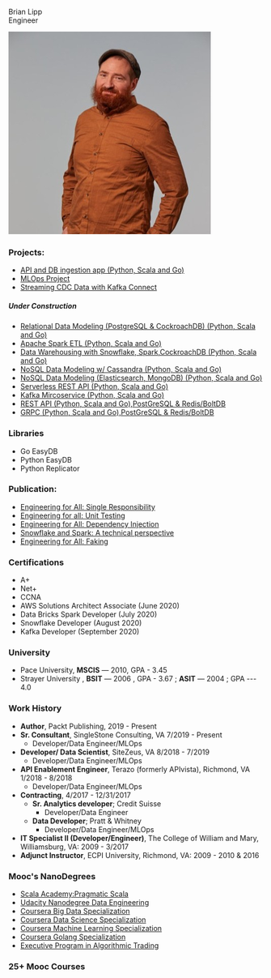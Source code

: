 Brian Lipp   
Engineer

![Me](headshot_small.jpeg)

### Projects:

* [API and DB ingestion app (Python, Scala and Go)](https://github.com/bclipp/api_db_ingestion) 
* [MLOps Project](https://github.com/bclipp/mlpipeline_jenkins)  
* [Streaming CDC Data with Kafka Connect](https://github.com/bclipp/streaming_data_postgresql)
    
##### Under Construction  
* [Relational Data Modeling (PostgreSQL & CockroachDB) (Python, Scala and Go)](https://github.com/bclipp/relational_data_modeling)
* [Apache Spark ETL (Python, Scala and Go)](https://github.com/bclipp/spark_etl)  
* [Data Warehousing with Snowflake, Spark,CockroachDB (Python, Scala and Go)](https://github.com/bclipp/datawarehouse)  
* [NoSQL Data Modeling w/ Cassandra (Python, Scala and Go)](https://github.com/bclipp/cassandra_modeling)
* [NoSQL Data Modeling (Elasticsearch, MongoDB) (Python, Scala and Go)](https://github.com/bclipp/nosql_data_modeling)
* [Serverless REST API (Python, Scala and Go)](https://github.com/bclipp/serverless_rest)
* [Kafka Mircoservice (Python, Scala and Go)](https://github.com/bclipp/kafka_microservice)
* [REST API (Python, Scala and Go),PostGreSQL & Redis/BoltDB ](https://github.com/bclipp/rest_grocery)  
* [GRPC (Python, Scala and Go),PostGreSQL & Redis/BoltDB](https://github.com/bclipp/grpc_app)  

### Libraries
* Go EasyDB
* Python EasyDB
* Python Replicator

### Publication:


 * [Engineering for All: Single Responsibility](https://link.medium.com/dHEeBp2mf4)
 * [Engineering for all: Unit Testing](https://link.medium.com/iaMqhEwkd4)
 * [Engineering for All: Dependency Injection](https://link.medium.com/VlcbYxl6g6)   
 * [Snowflake and Spark: A technical perspective](https://link.medium.com/FbRABls6g6)  
 * [Engineering for All: Faking](https://link.medium.com/elkgGsv6g6)

 ### Certifications

 * A+
 * Net+
 * CCNA
 * AWS Solutions Architect Associate (June 2020)
 * Data Bricks Spark Developer (July 2020)
 * Snowflake Developer (August 2020)
 * Kafka Developer (September 2020)

 ### University

* Pace University, **MSCIS** — 2010, GPA - 3.45  
* Strayer University , **BSIT** — 2006 , GPA - 3.67 ; **ASIT** — 2004 ; GPA --- 4.0

### Work History
* **Author**, Packt Publishing, 2019 - Present
* **Sr. Consultant**, SingleStone Consulting, VA 7/2019 - Present
    * Developer/Data Engineer/MLOps
* **Developer/ Data Scientist**, SiteZeus, VA 8/2018 - 7/2019
    * Developer/Data Engineer/MLOps
* **API Enablement Engineer**, Terazo  (formerly APIvista), Richmond, VA 1/2018 - 8/2018
   * Developer/Data Engineer/MLOps
* **Contracting**, 4/2017 - 12/31/2017
  * **Sr. Analytics developer**; Credit Suisse
    * Developer/Data Engineer
  * **Data Developer**; Pratt & Whitney
    * Developer/Data Engineer/MLOps
* **IT Specialist II (Developer/Engineer)**, The College of William and Mary, Williamsburg, VA: 2009 - 3/2017
* **Adjunct Instructor**, ECPI University, Richmond, VA: 2009 - 2010 & 2016

 ### Mooc's NanoDegrees
 * [Scala Academy:Pragmatic Scala](scala-academy.pdf)
 * [Udacity Nanodegree Data Engineering](https://confirm.udacity.com/JHD9JTFR)
 * [Coursera Big Data Specialization](https://coursera.org/share/bf56045df7728ab7940fb981d761c432)
 * [Coursera Data Science Specialization](https://coursera.org/share/c6f7e76369d8d0d726aed9fbae500567)
 * [Coursera Machine Learning Specialization](https://coursera.org/share/34e2235faea1a897b1800170045ead46)
 * [Coursera Golang Specialization]()
 * [Executive Program in Algorithmic Trading](https://certificates.quantinsti.com/6871b623-ece1-4e23-8707-4e943e404fbc?key=947a5ee8d0095930f39860ac2241966e9f469577fdfdf9f8526a25233ef06043#gs.afxyaa)

 ### 25+ Mooc Courses
